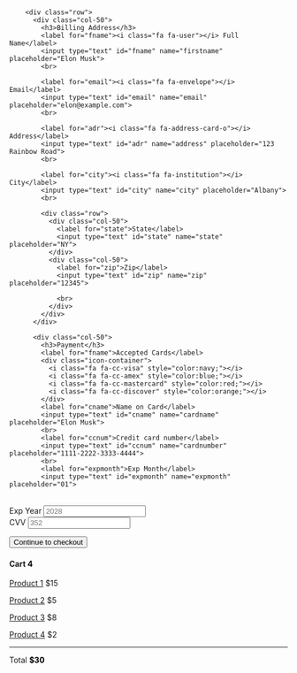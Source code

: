 <div class="row">
  <div class="col-75">
    <div class="container">
      <form method="post" action="https://forms.un-static.com/forms/966bf35c42e0367eb00bbefc0b42cebd25978d38">
        <br>

        <div class="row">
          <div class="col-50">
            <h3>Billing Address</h3>
            <label for="fname"><i class="fa fa-user"></i> Full Name</label>
            <input type="text" id="fname" name="firstname" placeholder="Elon Musk">
            <br>
            
            <label for="email"><i class="fa fa-envelope"></i> Email</label>
            <input type="text" id="email" name="email" placeholder="elon@example.com">
            <br>
            
            <label for="adr"><i class="fa fa-address-card-o"></i> Address</label>  
            <input type="text" id="adr" name="address" placeholder="123 Rainbow Road">
            <br>
            
            <label for="city"><i class="fa fa-institution"></i> City</label>
            <input type="text" id="city" name="city" placeholder="Albany">
            <br>

            <div class="row">
              <div class="col-50">
                <label for="state">State</label>
                <input type="text" id="state" name="state" placeholder="NY">
              </div>
              <div class="col-50">
                <label for="zip">Zip</label>
                <input type="text" id="zip" name="zip" placeholder="12345">
                
                <br>
              </div>
            </div>
          </div>

          <div class="col-50">
            <h3>Payment</h3>
            <label for="fname">Accepted Cards</label>
            <div class="icon-container">
              <i class="fa fa-cc-visa" style="color:navy;"></i>
              <i class="fa fa-cc-amex" style="color:blue;"></i>
              <i class="fa fa-cc-mastercard" style="color:red;"></i>
              <i class="fa fa-cc-discover" style="color:orange;"></i>
            </div>
            <label for="cname">Name on Card</label>
            <input type="text" id="cname" name="cardname" placeholder="Elon Musk">
            <br>
            <label for="ccnum">Credit card number</label>
            <input type="text" id="ccnum" name="cardnumber" placeholder="1111-2222-3333-4444">
            <br>
            <label for="expmonth">Exp Month</label>
            <input type="text" id="expmonth" name="expmonth" placeholder="01">
<br>
            <div class="row">
              <div class="col-50">
                <label for="expyear">Exp Year</label>
                <input type="text" id="expyear" name="expyear" placeholder="2028">
              </div>
              <div class="col-50">
                <label for="cvv">CVV</label>
                <input type="text" id="cvv" name="cvv" placeholder="352">
              </div>
            </div>
          </div>
        <input type="submit" value="Continue to checkout" class="btn">
      </form>
    </div>
  </div>

  <div class="col-25">
    <div class="container">
      <h4>Cart
        <span class="price" style="color:black">
          <i class="fa fa-shopping-cart"></i>
          <b>4</b>
        </span>
      </h4>
      <p><a href="#">Product 1</a> <span class="price">$15</span></p>
      <p><a href="#">Product 2</a> <span class="price">$5</span></p>
      <p><a href="#">Product 3</a> <span class="price">$8</span></p>
      <p><a href="#">Product 4</a> <span class="price">$2</span></p>
      <hr>
      <p>Total <span class="price" style="color:black"><b>$30</b></span></p>
    </div>
  </div>
</div>
